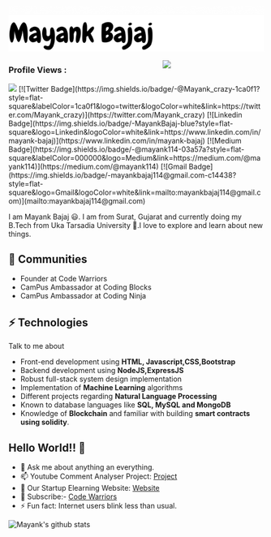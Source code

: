 ![Name](Message.gif)
![Name](MayankBajaj.png)

<img align='right' src='https://user-images.githubusercontent.com/5713670/87202985-820dcb80-c2b6-11ea-9f56-7ec461c497c3.gif' width='200"'>

### Profile Views :<br>

  <img src="https://profile-counter.glitch.me/shrannyobasu/count.svg" />
[![Twitter Badge](https://img.shields.io/badge/-@Mayank_crazy-1ca0f1?style=flat-square&labelColor=1ca0f1&logo=twitter&logoColor=white&link=https://twitter.com/Mayank_crazy)](https://twitter.com/Mayank_crazy) [![Linkedin Badge](https://img.shields.io/badge/-MayankBajaj-blue?style=flat-square&logo=Linkedin&logoColor=white&link=https://www.linkedin.com/in/mayank-bajaj)](https://www.linkedin.com/in/mayank-bajaj)
[![Medium Badge](https://img.shields.io/badge/-@mayank114-03a57a?style=flat-square&labelColor=000000&logo=Medium&link=https://medium.com/@mayank114)](https://medium.com/@mayank114)
[![Gmail Badge](https://img.shields.io/badge/-mayankbajaj114@gmail.com-c14438?style=flat-square&logo=Gmail&logoColor=white&link=mailto:mayankbajaj114@gmail.com)](mailto:mayankbajaj114@gmail.com)

I am Mayank Bajaj 😃. I am from Surat, Gujarat and currently doing my B.Tech from Uka Tarsadia University 🏫.I love to explore and learn about new things.
## 👯 Communities
* Founder at Code Warriors
* CamPus Ambassador at Coding Blocks
* CamPus Ambassador at Coding Ninja

## ⚡ Technologies
Talk to me about
- Front-end development using **HTML, Javascript,CSS,Bootstrap**
- Backend development using **NodeJS,ExpressJS**
- Robust full-stack system design implementation
- Implementation of **Machine Learning** algorithms
- Different projects regarding **Natural Language Processing**
- Known to database languages like **SQL, MySQL and MongoDB**
- Knowledge of **Blockchain** and familiar with building **smart contracts using solidity**.
## Hello World!! 🤔
- 💬 Ask me about anything an everything.
- 📫 Youtube Comment Analyser Project: [Project](https://yt-comment-analyser.herokuapp.com/)
- 🎯 Our Startup Elearning Website: [Website](https://codewarriors2020.github.io/)
- 🔔 Subscribe:- [Code Warriors](https://www.youtube.com/channel/CodeWarriors)
- ⚡ Fun fact: Internet users blink less than usual.

![Mayank's github stats](https://github-readme-stats.vercel.app/api?username=mayank8200&hide=["issues"]&show_icons=true)


